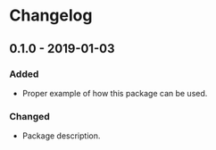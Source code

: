 # Changelog

## 0.1.0 - 2019-01-03

### Added
- Proper example of how this package can be used.

### Changed
- Package description.